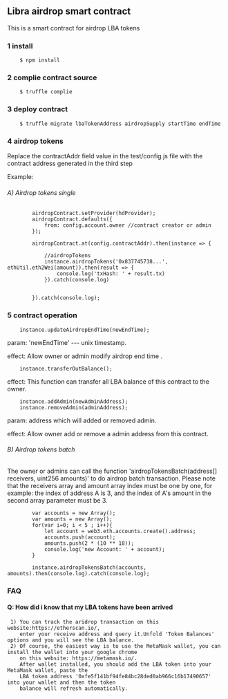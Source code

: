 ## Libra airdrop smart contract

This is a smart contract for airdrop LBA tokens

### 1 install
        $ npm install

### 2 complie contract source
        $ truffle complie
        
### 3 deploy contract
        $ truffle migrate lbaTokenAddress airdropSupply startTime endTime
        
### 4 airdrop tokens
Replace the contractAddr field value in the test/config.js file with the contract address generated in the third step

Example:

   ###### A) Airdrop tokens single 
            airdropContract.setProvider(hdProvider);
            airdropContract.defaults({
                from: config.account.owner //contract creator or admin
            });
        
            airdropContract.at(config.contractAddr).then(instance => {
        
                //airdropTokens
                instance.airdropTokens('0x837745738...', ethUtil.eth2Wei(amount)).then(result => {
                    console.log('txHash: ' + result.tx)
                }).catch(console.log)
        
        
            }).catch(console.log);
            
### 5 contract operation
        instance.updateAirdropEndTime(newEndTime);
   param: 'newEndTime' --- unix timestamp.
   
   effect: Allow owner or admin modify airdrop end time .
   
        instance.transferOutBalance();
   effect: This function can transfer all LBA balance of this contract to the owner.
   
        instance.addAdmin(newAdminAddress);
        instance.removeAdmin(adminAddress);
   param: address which will added or removed admin.
   
   effect: Allow owner add or remove a admin address from this contract.


   ###### B) Airdrop tokens batch
   The owner or admins can call the function 'airdropTokensBatch(address[] receivers, uint256 amounts)' to do airdrop batch transaction.
   Please note that the receivers array and amount array index must be one by one,
   for example: the index of address A is 3, and the index of A's amount in the second array parameter must be 3. 
    
            var accounts = new Array();
            var amounts = new Array();
            for(var i=0; i < 5 ; i++){
                let account = web3.eth.accounts.create().address;
                accounts.push(account);
                amounts.push(2 * (10 ** 18));
                console.log('new Account: ' + account);
            }
    
            instance.airdropTokensBatch(accounts, amounts).then(console.log).catch(console.log);
   
            
### FAQ        
#### Q: How did i know that my LBA tokens have been arrived
     1) You can track the aridrop transaction on this website:https://etherscan.io/,
        enter your receive address and query it.Unfold 'Token Balances' options and you will see the LBA balance.
     2) Of course, the easiest way is to use the MetaMask wallet, you can install the wallet into your google chrome
        on this website: https://metamask.io/.
        After wallet installed, you should add the LBA token into your MetaMask wallet, paste the
        LBA token address '0xfe5f141bf94fe84bc28ded0ab966c16b17490657' into your wallet and then the token
        balance will refresh automatically.

   